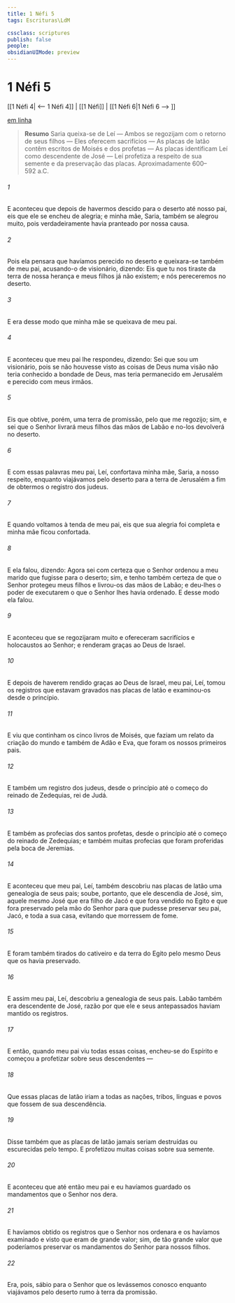 ```yaml
---
title: 1 Néfi 5
tags: Escrituras\LdM

cssclass: scriptures
publish: false
people:
obsidianUIMode: preview
---
```


# 1 Néfi 5
[[1 Néfi 4| <-- 1 Néfi 4]] | [[1 Néfi]] | [[1 Néfi 6|1 Néfi 6 --> ]]

[em linha](https://churchofjesuschrist.org/study/scriptures/bofm/1-ne/5?lang=por)

> __Resumo__
Saria queixa-se de Leí — Ambos se regozijam com o retorno de seus filhos — Eles oferecem sacrifícios — As placas de latão contêm escritos de Moisés e dos profetas — As placas identificam Leí como descendente de José — Leí profetiza a respeito de sua semente e da preservação das placas. Aproximadamente 600–592 a.C.

###### 1 
E aconteceu que depois de havermos descido para o deserto até nosso pai, eis que ele se encheu de alegria; e minha mãe, Saria, também se alegrou muito, pois verdadeiramente havia pranteado por nossa causa.

###### 2 
Pois ela pensara que havíamos perecido no deserto e queixara-se também de meu pai, acusando-o de visionário, dizendo: Eis que tu nos tiraste da terra de nossa herança e meus filhos já não existem; e nós pereceremos no deserto.

###### 3 
E era desse modo que minha mãe se queixava de meu pai.

###### 4 
E aconteceu que meu pai lhe respondeu, dizendo: Sei que sou um visionário, pois se não houvesse visto as coisas de Deus numa visão não teria conhecido a bondade de Deus, mas teria permanecido em Jerusalém e perecido com meus irmãos.

###### 5 
Eis que obtive, porém, uma terra de promissão, pelo que me regozijo; sim, e sei que o Senhor livrará meus filhos das mãos de Labão e no-los devolverá no deserto.

###### 6 
E com essas palavras meu pai, Leí, confortava minha mãe, Saria, a nosso respeito, enquanto viajávamos pelo deserto para a terra de Jerusalém a fim de obtermos o registro dos judeus.

###### 7 
E quando voltamos à tenda de meu pai, eis que sua alegria foi completa e minha mãe ficou confortada.

###### 8 
E ela falou, dizendo: Agora sei com certeza que o Senhor ordenou a meu marido que fugisse para o deserto; sim, e tenho também certeza de que o Senhor protegeu meus filhos e livrou-os das mãos de Labão; e deu-lhes o poder de executarem o que o Senhor lhes havia ordenado. E desse modo ela falou.

###### 9 
E aconteceu que se regozijaram muito e ofereceram sacrifícios e holocaustos ao Senhor; e renderam graças ao Deus de Israel.

###### 10 
E depois de haverem rendido graças ao Deus de Israel, meu pai, Leí, tomou os registros que estavam gravados nas placas de latão e examinou-os desde o princípio.

###### 11 
E viu que continham os cinco livros de Moisés, que faziam um relato da criação do mundo e também de Adão e Eva, que foram os nossos primeiros pais.

###### 12 
E também um registro dos judeus, desde o princípio até o começo do reinado de Zedequias, rei de Judá.

###### 13 
E também as profecias dos santos profetas, desde o princípio até o começo do reinado de Zedequias; e também muitas profecias que foram proferidas pela boca de Jeremias.

###### 14 
E aconteceu que meu pai, Leí, também descobriu nas placas de latão uma genealogia de seus pais; soube, portanto, que ele descendia de José, sim, aquele mesmo José que era filho de Jacó e que fora vendido no Egito e que fora preservado pela mão do Senhor para que pudesse preservar seu pai, Jacó, e toda a sua casa, evitando que morressem de fome.

###### 15 
E foram também tirados do cativeiro e da terra do Egito pelo mesmo Deus que os havia preservado.

###### 16 
E assim meu pai, Leí, descobriu a genealogia de seus pais. Labão também era descendente de José, razão por que ele e seus antepassados haviam mantido os registros.

###### 17 
E então, quando meu pai viu todas essas coisas, encheu-se do Espírito e começou a profetizar sobre seus descendentes —

###### 18 
Que essas placas de latão iriam a todas as nações, tribos, línguas e povos que fossem de sua descendência.

###### 19 
Disse também que as placas de latão jamais seriam destruídas ou escurecidas pelo tempo. E profetizou muitas coisas sobre sua semente.

###### 20 
E aconteceu que até então meu pai e eu havíamos guardado os mandamentos que o Senhor nos dera.

###### 21 
E havíamos obtido os registros que o Senhor nos ordenara e os havíamos examinado e visto que eram de grande valor; sim, de tão grande valor que poderíamos preservar os mandamentos do Senhor para nossos filhos.

###### 22 
Era, pois, sábio para o Senhor que os levássemos conosco enquanto viajávamos pelo deserto rumo à terra da promissão.

